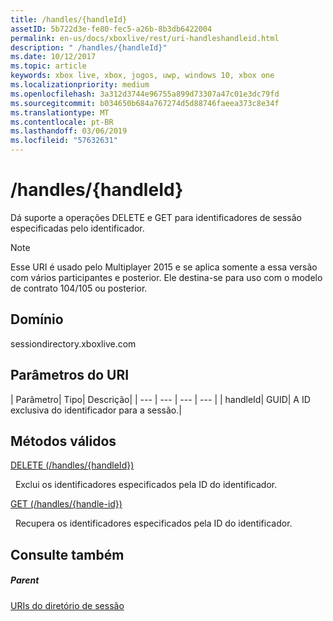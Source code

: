 ```yaml
---
title: /handles/{handleId}
assetID: 5b722d3e-fe80-fec5-a26b-8b3db6422004
permalink: en-us/docs/xboxlive/rest/uri-handleshandleid.html
description: " /handles/{handleId}"
ms.date: 10/12/2017
ms.topic: article
keywords: xbox live, xbox, jogos, uwp, windows 10, xbox one
ms.localizationpriority: medium
ms.openlocfilehash: 3a312d3744e96755a899d73307a47c01e3dc79fd
ms.sourcegitcommit: b034650b684a767274d5d88746faeea373c8e34f
ms.translationtype: MT
ms.contentlocale: pt-BR
ms.lasthandoff: 03/06/2019
ms.locfileid: "57632631"
---
```

# <a name="handleshandleid"></a>/handles/{handleId}
Dá suporte a operações DELETE e GET para identificadores de sessão especificadas pelo identificador. 

> [!NOTE] 
> Esse URI é usado pelo Multiplayer 2015 e se aplica somente a essa versão com vários participantes e posterior. Ele destina-se para uso com o modelo de contrato 104/105 ou posterior.  

 
<a id="ID4EQ"></a>

 
## <a name="domain"></a>Domínio
sessiondirectory.xboxlive.com  
<a id="ID4EV"></a>

 
## <a name="uri-parameters"></a>Parâmetros do URI
 
| Parâmetro| Tipo| Descrição| 
| --- | --- | --- | --- | 
| handleId| GUID| A ID exclusiva do identificador para a sessão.| 
  
<a id="ID4ERB"></a>

 
## <a name="valid-methods"></a>Métodos válidos

[DELETE (/handles/{handleId})](uri-handleshandleiddelete.md)

&nbsp;&nbsp;Exclui os identificadores especificados pela ID do identificador.

[GET (/handles/{handle-id})](uri-handleshandleidget.md)

&nbsp;&nbsp;Recupera os identificadores especificados pela ID do identificador.
 
<a id="ID4E4B"></a>

 
## <a name="see-also"></a>Consulte também
 
<a id="ID4E6B"></a>

 
##### <a name="parent"></a>Parent 

[URIs do diretório de sessão](atoc-reference-sessiondirectory.md)

   